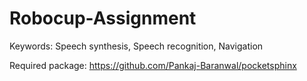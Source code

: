 # Robocup-Assignment

Keywords: Speech synthesis, Speech recognition, Navigation

Required package:
https://github.com/Pankaj-Baranwal/pocketsphinx
